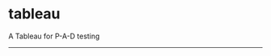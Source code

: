 tableau
=======

A Tableau for P-A-D testing
 
 
 
--------------------------------------------------------------------------------------------------------------------------------------------------------------